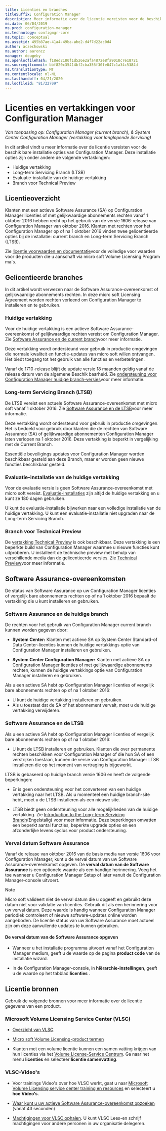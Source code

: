 ```yaml
---
title: Licenties en branches
titleSuffix: Configuration Manager
description: Meer informatie over de licentie vereisten voor de beschik bare installatie opties voor Configuration Manager
ms.date: 06/04/2019
ms.prod: configuration-manager
ms.technology: configmgr-core
ms.topic: conceptual
ms.assetid: 495b87ae-41a4-49ba-abe2-d4f7d22ac0d4
author: aczechowski
ms.author: aaroncz
manager: dougeby
ms.openlocfilehash: f18ed2180f1d526e2afa4872e8fa9018c7e18721
ms.sourcegitcommit: bbf820c35414bf2cba356f30fe047c1a34c5384d
ms.translationtype: MT
ms.contentlocale: nl-NL
ms.lasthandoff: 04/21/2020
ms.locfileid: "81722709"
---
```

# <a name="licensing-and-branches-for-configuration-manager"></a>Licenties en vertakkingen voor Configuration Manager

*Van toepassing op: Configuration Manager (current branch), & System Center Configuration Manager (vertakking voor langlopende Servicing)*

In dit artikel vindt u meer informatie over de licentie vereisten voor de beschik bare installatie opties van Configuration Manager. Deze installatie opties zijn onder andere de volgende vertakkingen:

- Huidige vertakking
- Long-term Servicing Branch (LTSB)
- Evaluatie-installatie van de huidige vertakking
- Branch voor Technical Preview

## <a name="licensing-overview"></a>Licentieoverzicht

Klanten met een actieve Software Assurance (SA) op Configuration Manager licenties of met gelijkwaardige abonnements rechten vanaf 1 oktober 2016 hebben recht op het gebruik van de versie 1606-release van Configuration Manager van oktober 2016. Klanten met rechten voor het Configuration Manager op of na 1 oktober 2016 vinden twee gelicentieerde opties bij de installatie: current branch en Long-term Servicing Branch (LTSB).

Zie [licentie voorwaarden en documentatie](https://go.microsoft.com/fwlink/?LinkId=800052)voor de volledige voor waarden voor de producten die u aanschaft via micro soft Volume Licensing Program ma's.


## <a name="licensed-branches"></a>Gelicentieerde branches

In dit artikel wordt verwezen naar de Software Assurance-overeenkomst of gelijkwaardige abonnements rechten. In deze micro soft Licensing Agreement worden rechten verleend om Configuration Manager te installeren en te gebruiken.

### <a name="current-branch"></a>Huidige vertakking

Voor de huidige vertakking is een actieve Software Assurance-overeenkomst of gelijkwaardige rechten vereist om Configuration Manager. Zie [Software Assurance en de current branch](#software-assurance-and-the-current-branch)voor meer informatie.

Deze vertakking wordt ondersteund voor gebruik in productie omgevingen die normale kwaliteit en functie-updates van micro soft willen ontvangen. Het biedt toegang tot het gebruik van alle functies en verbeteringen.

Vanaf de 1710-release blijft de update versie 18 maanden geldig vanaf de release datum van de algemene Beschik baarheid. Zie [ondersteuning voor Configuration Manager huidige branch-versies](../servers/manage/current-branch-versions-supported.md)voor meer informatie.

### <a name="long-term-servicing-branch-ltsb"></a>Long-term Servicing Branch (LTSB)

De LTSB vereist een actuele Software Assurance-overeenkomst met micro soft vanaf 1 oktober 2016. Zie [Software Assurance en de LTSB](#software-assurance-and-the-ltsb)voor meer informatie.

Deze vertakking wordt ondersteund voor gebruik in productie omgevingen. Het is bedoeld voor gebruik door klanten die de rechten van Software Assurance (SA) of gelijkwaardige abonnementen Configuration Manager laten verlopen na 1 oktober 2016. Deze vertakking is beperkt in vergelijking met de Current Branch.

Essentiële beveiligings updates voor Configuration Manager worden beschikbaar gesteld aan deze Branch, maar er worden geen nieuwe functies beschikbaar gesteld.

### <a name="evaluation-installation-of-the-current-branch"></a>Evaluatie-installatie van de huidige vertakking

Voor de evaluatie versie is geen Software Assurance-overeenkomst met micro soft vereist. [Evaluatie-installaties](https://www.microsoft.com/evalcenter/evaluate-system-center-configuration-manager-and-endpoint-protection) zijn altijd de huidige vertakking en u kunt ze 180 dagen gebruiken.

U kunt de evaluatie-installatie bijwerken naar een volledige installatie van de huidige vertakking. U kunt een evaluatie-installatie niet upgraden naar de Long-term Servicing Branch.

### <a name="technical-preview-branch"></a>Branch voor Technical Preview

De [vertakking Technical Preview](https://www.microsoft.com/evalcenter/evaluate-system-center-configuration-manager-and-endpoint-protection-technical-preview) is ook beschikbaar. Deze vertakking is een beperkte build van Configuration Manager waarmee u nieuwe functies kunt uitproberen. U installeert de technische preview met behulp van verschillende media dan de gelicentieerde versies. Zie [Technical Preview](../get-started/technical-preview.md)voor meer informatie.


## <a name="software-assurance-agreements"></a>Software Assurance-overeenkomsten

De status van Software Assurance op uw Configuration Manager licenties of vergelijk bare abonnements rechten op of na 1 oktober 2016 bepaalt de vertakking die u kunt installeren en gebruiken.

### <a name="software-assurance-and-the-current-branch"></a>Software Assurance en de huidige branch

De rechten voor het gebruik van Configuration Manager current branch kunnen worden gegeven door:

- **System Center:** Klanten met actieve SA op System Center Standard-of Data Center-licenties kunnen de huidige vertakkings optie van Configuration Manager installeren en gebruiken.

- **System Center Configuration Manager:** Klanten met actieve SA op Configuration Manager licenties of met gelijkwaardige abonnements rechten, kunnen de huidige vertakkings optie van Configuration Manager installeren en gebruiken.

Als u een actieve SA hebt op Configuration Manager licenties of vergelijk bare abonnements rechten op of na 1 oktober 2016:

- U kunt de huidige vertakking installeren en gebruiken.
- Als u toestaat dat de SA of het abonnement vervalt, moet u de huidige vertakking verwijderen.

### <a name="software-assurance-and-the-ltsb"></a>Software Assurance en de LTSB

Als u een actieve SA hebt op Configuration Manager licenties of vergelijk bare abonnements rechten op of na 1 oktober 2016:

- U kunt de LTSB installeren en gebruiken. Klanten die over permanente rechten beschikken voor Configuration Manager of die hun SA of een verstrijken toestaan, kunnen de versie van Configuration Manager LTSB installeren die op het moment van vertraging is bijgewerkt.

LTSB is gebaseerd op huidige branch versie 1606 en heeft de volgende beperkingen:

- Er is geen ondersteuning voor het converteren van een huidige vertakking naar het LTSB. Als u momenteel een huidige branch-site hebt, moet u de LTSB installeren als een nieuwe site.  

- LTSB biedt geen ondersteuning voor alle mogelijkheden van de huidige vertakking. Zie [Introduction to the Long-term Servicing Branch](introduction-to-the-ltsb.md)(Engelstalig) voor meer informatie. Deze beperkingen omvatten een beperkt aantal functies, beperkte upgrade opties en een afzonderlijke levens cyclus voor product ondersteuning.  

### <a name="software-assurance-expiration-date"></a>Verval datum Software Assurance

Vanaf de release van oktober 2016 van de basis media van versie 1606 voor Configuration Manager, kunt u de verval datum van uw Software Assurance-overeenkomst opgeven. De **verval datum van de Software Assurance** is een optionele waarde als een handige herinnering. Voeg het toe wanneer u Configuration Manager Setup of later vanuit de Configuration Manager-console uitvoert.

> [!NOTE]
> Micro soft valideert niet de verval datum die u opgeeft en gebruikt deze datum niet voor validatie van licenties. Gebruik dit als een herinnering voor uw verval datum. Deze waarde is handig wanneer Configuration Manager periodiek controleert of nieuwe software-updates online worden aangeboden. De licentie status van uw Software Assurance moet actueel zijn om deze aanvullende updates te kunnen gebruiken.

#### <a name="to-specify-the-software-assurance-expiration-date"></a>De verval datum van de Software Assurance opgeven

- Wanneer u het installatie programma uitvoert vanaf het Configuration Manager medium, geeft u de waarde op de pagina **product code** van de installatie wizard.

- In de Configuration Manager-console, in **hiërarchie-instellingen**, geeft u de waarde op het tabblad **licenties** .


## <a name="licensing-resources"></a>Licentie bronnen

Gebruik de volgende bronnen voor meer informatie over de licentie gegevens van een product.

### <a name="microsoft-volume-licensing-service-center-vlsc"></a>Microsoft Volume Licensing Service Center (VLSC)

- [Overzicht van VLSC](https://www.microsoft.com/Licensing/existing-customer/vlsc-training-and-resources.aspx)

- [Micro soft Volume Licensing-product termen](https://go.microsoft.com/fwlink/?LinkId=800052)

- Klanten met een volume licentie kunnen een samen vatting krijgen van hun licenties via het [Volume License-Service Centrum](https://www.microsoft.com/Licensing/servicecenter/default.aspx). Ga naar het menu **licenties** en selecteer **licentie samenvatting**.

### <a name="vlsc-videos"></a>VLSC-Video's

- Voor trainings Video's over hoe VLSC werkt, gaat u naar [Microsoft Volume Licensing service center training en resources](https://www.microsoft.com/licensing/existing-customer/vlsc-training-and-resources) en selecteert u **hoe Video's**.

- [Waar kunt u uw actieve Software Assurance-overeenkomst opzoeken](https://www.microsoft.com/showcase/video.aspx?uuid=fe1846cb-1d26-49fc-b064-57b25dcc31a0) (vanaf 43 seconden)  

- [Machtigingen voor VLSC ophalen](https://www.microsoft.com/showcase/video.aspx?uuid=ac4ed1ca-d0a9-43cd-89fa-74ccb555dec4). U kunt VLSC Lees-en schrijf machtigingen voor andere personen in uw organisatie delegeren.
